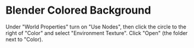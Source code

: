 # Blender Colored Background

Under "World Properties" turn on "Use Nodes", then click the circle to the right of "Color" and select "Environment Texture". Click "Open" (the folder next to "Color).
